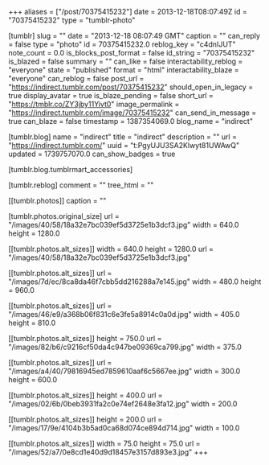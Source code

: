 +++
aliases = ["/post/70375415232"]
date = 2013-12-18T08:07:49Z
id = "70375415232"
type = "tumblr-photo"

[tumblr]
slug = ""
date = "2013-12-18 08:07:49 GMT"
caption = ""
can_reply = false
type = "photo"
id = 70375415232.0
reblog_key = "c4dnIJUT"
note_count = 0.0
is_blocks_post_format = false
id_string = "70375415232"
is_blazed = false
summary = ""
can_like = false
interactability_reblog = "everyone"
state = "published"
format = "html"
interactability_blaze = "everyone"
can_reblog = false
post_url = "https://indirect.tumblr.com/post/70375415232"
should_open_in_legacy = true
display_avatar = true
is_blaze_pending = false
short_url = "https://tmblr.co/ZY3jby11Yivt0"
image_permalink = "https://indirect.tumblr.com/image/70375415232"
can_send_in_message = true
can_blaze = false
timestamp = 1387354069.0
blog_name = "indirect"

[tumblr.blog]
name = "indirect"
title = "indirect"
description = ""
url = "https://indirect.tumblr.com/"
uuid = "t:PgyUJU3SA2Klwyt81UWAwQ"
updated = 1739757070.0
can_show_badges = true

[tumblr.blog.tumblrmart_accessories]

[tumblr.reblog]
comment = ""
tree_html = ""

[[tumblr.photos]]
caption = ""

[tumblr.photos.original_size]
url = "/images/40/58/18a32e7bc039ef5d3725e1b3dcf3.jpg"
width = 640.0
height = 1280.0

[[tumblr.photos.alt_sizes]]
width = 640.0
height = 1280.0
url = "/images/40/58/18a32e7bc039ef5d3725e1b3dcf3.jpg"

[[tumblr.photos.alt_sizes]]
url = "/images/7d/ec/8ca8da46f7cbb5dd216288a7e145.jpg"
width = 480.0
height = 960.0

[[tumblr.photos.alt_sizes]]
url = "/images/46/e9/a368b06f831c6e3fe5a8914c0a0d.jpg"
width = 405.0
height = 810.0

[[tumblr.photos.alt_sizes]]
height = 750.0
url = "/images/82/b6/c9216cf50da4c947be09369ca799.jpg"
width = 375.0

[[tumblr.photos.alt_sizes]]
url = "/images/a4/40/79816945ed7859610aaf6c5667ee.jpg"
width = 300.0
height = 600.0

[[tumblr.photos.alt_sizes]]
height = 400.0
url = "/images/02/6b/0beb3931fa2c0e74ef2648e3fa12.jpg"
width = 200.0

[[tumblr.photos.alt_sizes]]
height = 200.0
url = "/images/17/9e/4104b3b5ad0ca68d074ce894d714.jpg"
width = 100.0

[[tumblr.photos.alt_sizes]]
width = 75.0
height = 75.0
url = "/images/52/a7/0e8cd1e40d9d18457e3157d893e3.jpg"
+++
